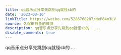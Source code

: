 ```yaml
---
title: qq音乐点分享先跳到qq就怪sb的
date: '2023-08-16'
linkTitle: https://weibo.com/5286768287/NeP84m3LV
source: 久保田鲤鱼的微博
description: qq音乐点分享先跳到qq就怪sb的  ...
disable_comments: true
---
```

qq音乐点分享先跳到qq就怪sb的  ...
